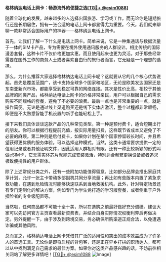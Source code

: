 **格林纳达电话上网卡：畅游海外的便捷之选[[TG💪+ @esim1088](https://t.me/s/esim1088)]**

随着全球化的发展，越来越多的人选择出国旅游、学习或工作。而无论你是短期旅行还是长期居住，拥有一张合适的电话上网卡都显得尤为重要。今天，我们就来聊聊一款非常适合国际用户的神器——格林纳达电话上网卡。

首先，让我们了解一下什么是电话上网卡。简单来说，它是一种集通话与数据流量于一体的SIM卡产品，专为需要在境外使用通讯服务的人群设计。相比传统的国际漫游套餐，这种卡片不仅价格更加实惠，而且使用起来也更为灵活。对于那些经常需要在国外工作的商务人士或者喜欢自由行的旅行者而言，它无疑是一个理想的选择。

那么，为什么推荐大家选择格林纳达电话上网卡呢？这就要从它的几个核心优势说起。首先是覆盖范围广，该卡支持全球多个国家和地区，无论是欧美发达国家还是东南亚新兴市场，都能享受到稳定可靠的网络连接。其次是性价比高，相较于其他品牌的同类产品，格林纳达电话上网卡的价格非常亲民，用户可以根据自己的需求购买不同规格的套餐，避免了不必要的浪费。最后一点也是非常重要的一点，就是操作简便。无论是通过线上渠道购买还是线下实体店激活，整个过程都非常顺畅，即便是不太熟悉智能手机设置的新手也能轻松上手。

接下来我们具体谈谈这款产品的几种常见类型。第一种是预付费卡，适合短期出行的朋友。你可以根据行程提前充值，按实际用量扣费，这样既节省成本又避免了不必要的麻烦。第二种则是后付费卡，如果你计划在某个国家停留较长时间，并且希望获得更优质的服务体验，可以选择这种模式。当然，这类卡通常要求提供一定的信用记录或者其他证明文件，因此适用人群相对有限。还有一种比较新颖的形式叫做eSIM卡，它无需实体芯片就能完成安装激活，特别适合频繁更换设备或者追求极致便携性的用户群体。

除了上述常规分类之外，还有一些附加功能值得留意。比如部分品牌会推出家庭共享计划，允许一张主卡带动多部副机共同分享流量；再比如有些版本内置了紧急求救功能，在遇到危险情况时能够快速联系到当地救援机构。此外，针对特定场景还有专门定制化的解决方案，例如专门为学生党打造的学习版套餐，或者侧重于户外探险者的专业级配置等。

当然啦，任何商品都不可能十全十美，所以在选购之前最好做好充分调研。建议大家可以先访问官方主页查看最新资费表，并结合自身实际情况权衡利弊后再做决定。另外提醒一下，由于涉及到跨境交易，务必确保所购渠道正规合法，以免遭遇诈骗或其他风险。

总而言之，格林纳达电话上网卡凭借其广泛的适用性和突出的成本效益成为了许多人的首选工具。无论你是即将启程的背包客，还是正在异乡打拼的职场达人，都可以从中找到满足自己需求的最佳方案。如果你对这类产品感兴趣的话，不妨前往相关网站了解更多详情吧！[[TG💪+ @esim1088](https://t.me/s/esim1088) ![Image](https://i.postimg.cc/4NQfJmqS/Snipaste-2025-05-13-00-14-12.png)]